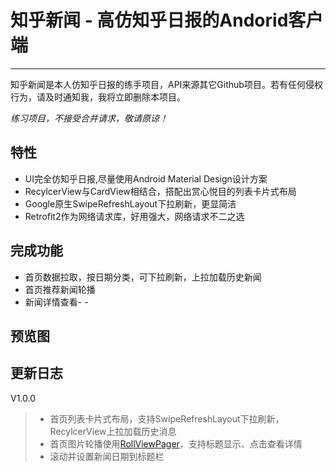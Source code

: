 # 知乎新闻 - 高仿知乎日报的Andorid客户端
---

知乎新闻是本人仿知乎日报的练手项目，API来源其它Github项目。若有任何侵权行为，请及时通知我，我将立即删除本项目。

_练习项目，不接受合并请求，敬请原谅！_


## 特性
* UI完全仿知乎日报,尽量使用Android Material Design设计方案
* RecylcerView与CardView相结合，搭配出赏心悦目的列表卡片式布局
* Google原生SwipeRefreshLayout下拉刷新，更显简洁
* Retrofit2作为网络请求库，好用强大，网络请求不二之选

## 完成功能

* 首页数据拉取，按日期分类，可下拉刷新，上拉加载历史新闻
* 首页推荐新闻轮播
* 新闻详情查看- - 

## 预览图


## 更新日志
V1.0.0
> * 首页列表卡片式布局，支持SwipeRefreshLayout下拉刷新，RecylcerView上拉加载历史消息
> * 首页图片轮播使用[RollViewPager](https://github.com/Jude95/RollViewPager)，支持标题显示、点击查看详情
> * 滚动并设置新闻日期到标题栏
> 